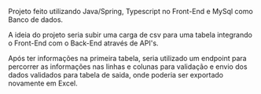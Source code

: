 Projeto feito utilizando Java/Spring, Typescript no Front-End e MySql como Banco de dados.

A ideia do projeto seria subir uma carga de csv para uma tabela integrando o Front-End com o Back-End através de API's.

Após ter informações na primeira tabela, seria utilizado um endpoint para percorrer as informações nas linhas e colunas para validação e envio dos dados validados para tabela de saida, onde poderia ser exportado novamente em Excel.
